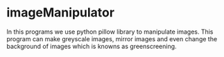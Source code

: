 # imageManipulator
In this programs we use python pillow library to manipulate images. This program can make greyscale images, mirror images and  even change the background of images which is knowns as greenscreening.  
